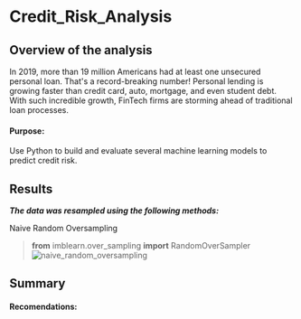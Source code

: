 # Credit_Risk_Analysis

## Overview of the analysis
In 2019, more than 19 million Americans had at least one unsecured personal loan. That's a record-breaking number! Personal lending is growing faster than credit card, auto, mortgage, and even student debt. With such incredible growth, FinTech firms are storming ahead of traditional loan processes. 

#### Purpose:
Use Python to build and evaluate several machine learning models to predict credit risk. 

## Results

**_The data was resampled using the following methods:_**

Naive Random Oversampling
> **from** imblearn.over_sampling **import** RandomOverSampler
![naive_random_oversampling](https://user-images.githubusercontent.com/78178900/126879758-9d72d782-5f66-4a18-ac14-dc644c68f8e6.png)


## Summary

#### Recomendations:
